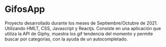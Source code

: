 # GifosApp

Proyecto desarrollado durante los meses de Septiembre/Octubre de 2021. Utilizando HMLT, CSS, Javascript y Reactjs.
Consiste en una aplicación que utiliza la API de Giphy, muestra los gif tendencia del momento y permite buscar por categorías, con la ayuda de un autocompletado.
